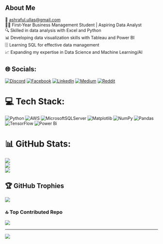 ## About Me
📧 ashraful.ullas@gmail.com<br>👩‍🎓 First-Year Business Management Student | Aspiring Data Analyst<br>🔍 Skilled in data analysis with Excel and Python<br>📊 Developing data visualization skills with Tableau and Power BI<br>🗄️ Learning SQL for effective data management<br>📈 Expanding my expertise in Data Science and Machine Learning/AI


## 🌐 Socials:
[![Discord](https://img.shields.io/badge/Discord-%237289DA.svg?logo=discord&logoColor=white)](https://discord.gg/1039396524548960277) [![Facebook](https://img.shields.io/badge/Facebook-%231877F2.svg?logo=Facebook&logoColor=white)](https://facebook.com/ashraful.ullas) [![LinkedIn](https://img.shields.io/badge/LinkedIn-%230077B5.svg?logo=linkedin&logoColor=white)](https://linkedin.com/in/md-ashraful-islam-ullas) [![Medium](https://img.shields.io/badge/Medium-12100E?logo=medium&logoColor=white)](https://medium.com/@mdashrafulislamullas) [![Reddit](https://img.shields.io/badge/Reddit-%23FF4500.svg?logo=Reddit&logoColor=white)](https://reddit.com/user/FamiliarWeb1710) 

# 💻 Tech Stack:
![Python](https://img.shields.io/badge/python-3670A0?style=flat-square&logo=python&logoColor=ffdd54) ![AWS](https://img.shields.io/badge/AWS-%23FF9900.svg?style=flat-square&logo=amazon-aws&logoColor=white) ![MicrosoftSQLServer](https://img.shields.io/badge/Microsoft%20SQL%20Server-CC2927?style=flat-square&logo=microsoft%20sql%20server&logoColor=white) ![Matplotlib](https://img.shields.io/badge/Matplotlib-%23ffffff.svg?style=flat-square&logo=Matplotlib&logoColor=black) ![NumPy](https://img.shields.io/badge/numpy-%23013243.svg?style=flat-square&logo=numpy&logoColor=white) ![Pandas](https://img.shields.io/badge/pandas-%23150458.svg?style=flat-square&logo=pandas&logoColor=white) ![TensorFlow](https://img.shields.io/badge/TensorFlow-%23FF6F00.svg?style=flat-square&logo=TensorFlow&logoColor=white) ![Power Bi](https://img.shields.io/badge/power_bi-F2C811?style=flat-square&logo=powerbi&logoColor=black)
# 📊 GitHub Stats:
![](https://github-readme-stats.vercel.app/api?username=md-ashraful-islam-ullas&theme=ocean_dark&hide_border=true&include_all_commits=true&count_private=true)<br/>
![](https://github-readme-streak-stats.herokuapp.com/?user=md-ashraful-islam-ullas&theme=ocean_dark&hide_border=true)<br/>
![](https://github-readme-stats.vercel.app/api/top-langs/?username=md-ashraful-islam-ullas&theme=ocean_dark&hide_border=true&include_all_commits=true&count_private=true&layout=compact)

## 🏆 GitHub Trophies
![](https://github-profile-trophy.vercel.app/?username=md-ashraful-islam-ullas&theme=radical&no-frame=true&no-bg=true&margin-w=4)

### 🔝 Top Contributed Repo
![](https://github-contributor-stats.vercel.app/api?username=md-ashraful-islam-ullas&limit=5&theme=ocean_dark&combine_all_yearly_contributions=true)

---
[![](https://visitcount.itsvg.in/api?id=md-ashraful-islam-ullas&icon=8&color=1)](https://visitcount.itsvg.in)

<!-- Proudly created with GPRM ( https://gprm.itsvg.in ) -->
